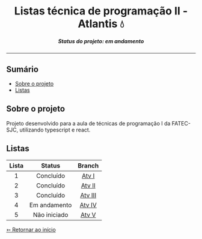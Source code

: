 <h1 align="center">Listas técnica de programação II - Atlantis 💧</h1>
<H5 align="center"> Status do projeto: em andamento</H5>

<hr> 

## Sumário

- [Sobre o projeto](#Sobre-o-projeto)
- [Listas](#Listas)


## Sobre o projeto

Projeto desenvolvido para a aula de técnicas de programação I da FATEC-SJC, utilizando typescript e react.


## Listas

| Lista | Status | Branch |
|:-----:|:----------:|:---------:|
| 1 | Concluído | [Atv I](https://github.com/SBittencourt/ListaAtlantis---tecnicas-II/tree/AtvI)  |
| 2 | Concluído | [Atv II](https://github.com/SBittencourt/ListaAtlantis---tecnicas-II/tree/AtvII) |  
| 3 | Concluído | [Atv III](https://github.com/SBittencourt/ListaAtlantis---tecnicas-II/tree/AtvIII) | 
| 4 | Em andamento | [Atv IV](https://github.com/SBittencourt/ListaAtlantis---tecnicas-II/tree/AtvIV) |
| 5 | Não iniciado | [Atv V](https://github.com/SBittencourt/ListaAtlantis---tecnicas-II/tree/AtvV) |


[➳ Retornar ao início](#Sumário)
